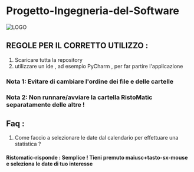 # Progetto-Ingegneria-del-Software


![LOGO](https://user-images.githubusercontent.com/91559596/180654180-984acae7-e365-49bc-9917-68a30d2d7cc6.jpeg)


## REGOLE PER IL CORRETTO UTILIZZO :

1) Scaricare tutta la repository
2) utilizzare un ide , ad esempio PyCharm , per far partire l'applicazione


### Nota 1: Evitare di cambiare l'ordine dei file e delle cartelle
### Nota 2: Non runnare/avviare la cartella RistoMatic separatamente delle altre !







## Faq :


1) Come faccio a selezionare le date dal calendario per effettuare una statistica ?
#### Ristomatic-risponde : Semplice ! Tieni premuto maiusc+tasto-sx-mouse e seleziona le date di tuo interesse
